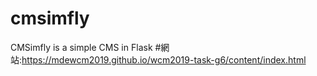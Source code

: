 # cmsimfly
CMSimfly is a simple CMS in Flask
#網站:https://mdewcm2019.github.io/wcm2019-task-g6/content/index.html
